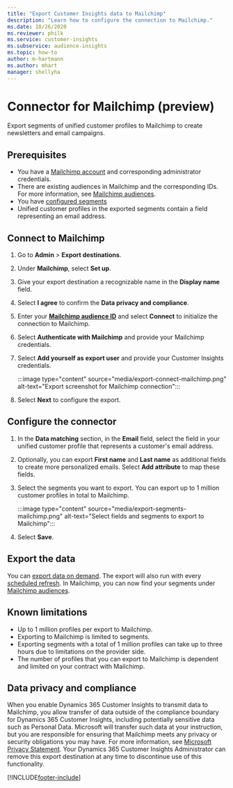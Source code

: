 ```yaml
---
title: "Export Customer Insights data to Mailchimp"
description: "Learn how to configure the connection to Mailchimp."
ms.date: 10/26/2020
ms.reviewer: philk
ms.service: customer-insights
ms.subservice: audience-insights
ms.topic: how-to
author: m-hartmann
ms.author: mhart
manager: shellyha
---
```


# Connector for Mailchimp (preview)

Export segments of unified customer profiles to Mailchimp to create newsletters and email campaigns.

## Prerequisites

-	You have a [Mailchimp account](https://mailchimp.com/) and corresponding administrator credentials.
-	There are existing audiences in Mailchimp and the corresponding IDs. For more information, see [Mailchimp audiences](https://mailchimp.com/help/create-audience/).
-	You have [configured segments](segments.md)
-	Unified customer profiles in the exported segments contain a field representing an email address.

## Connect to Mailchimp

1. Go to **Admin** > **Export destinations**.

1. Under **Mailchimp**, select **Set up**.

1. Give your export destination a recognizable name in the **Display name** field.

1. Select **I agree** to confirm the **Data privacy and compliance**.

1. Enter your **[Mailchimp audience ID](https://mailchimp.com/help/find-audience-id/)** and select **Connect** to initialize the connection to Mailchimp.

1. Select **Authenticate with Mailchimp** and provide your Mailchimp credentials.

1. Select **Add yourself as export user** and provide your Customer Insights credentials.

   :::image type="content" source="media/export-connect-mailchimp.png" alt-text="Export screenshot for Mailchimp connection":::

1. Select **Next** to configure the export.

## Configure the connector

1. In the **Data matching** section, in the **Email** field, select the field in your unified customer profile that represents a customer's email address. 

1. Optionally, you can export **First name** and **Last name** as additional fields to create more personalized emails. Select **Add attribute** to map these fields.

1. Select the segments you want to export. You can export up to 1 million customer profiles in total to Mailchimp.

   :::image type="content" source="media/export-segments-mailchimp.png" alt-text="Select fields and segments to export to Mailchimp":::

1. Select **Save**.

## Export the data

You can [export data on demand](export-destinations.md). The export will also run with every [scheduled refresh](system.md#schedule-tab). In Mailchimp, you can now find your segments under [Mailchimp audiences](https://mailchimp.com/help/create-audience/).

## Known limitations

- Up to 1 million profiles per export to Mailchimp.
- Exporting to Mailchimp is limited to segments.
- Exporting segments with a total of 1 million profiles can take up to three hours due to limitations on the provider side. 
- The number of profiles that you can export to Mailchimp is dependent and limited on your contract with Mailchimp.

## Data privacy and compliance

When you enable Dynamics 365 Customer Insights to transmit data to Mailchimp, you allow transfer of data outside of the compliance boundary for Dynamics 365 Customer Insights, including potentially sensitive data such as Personal Data. Microsoft will transfer such data at your instruction, but you are responsible for ensuring that Mailchimp meets any privacy or security obligations you may have. For more information, see [Microsoft Privacy Statement](https://go.microsoft.com/fwlink/?linkid=396732).
Your Dynamics 365 Customer Insights Administrator can remove this export destination at any time to discontinue use of this functionality.


[!INCLUDE[footer-include](../includes/footer-banner.md)]